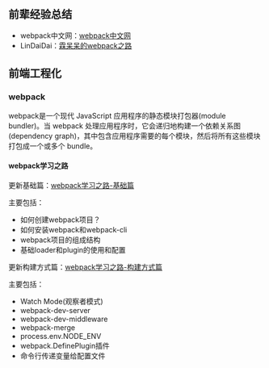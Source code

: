 ## 前辈经验总结

- webpack中文网：[webpack中文网](https://www.webpackjs.com/concepts/)
- LinDaiDai：[霖呆呆的webpack之路](https://github.com/LinDaiDai/niubility-coding-js/blob/master/%E5%89%8D%E7%AB%AF%E5%B7%A5%E7%A8%8B%E5%8C%96/webpack/README.md)

## 前端工程化

### webpack

webpack是一个现代 JavaScript 应用程序的静态模块打包器(module bundler)。当 webpack 处理应用程序时，它会递归地构建一个依赖关系图(dependency graph)，其中包含应用程序需要的每个模块，然后将所有这些模块打包成一个或多个 bundle。

#### webpack学习之路

更新基础篇：[webpack学习之路-基础篇](https://github.com/Easay/Webpack-study/blob/main/Webpack%E5%AD%A6%E4%B9%A0%E4%B9%8B%E8%B7%AF.md)

主要包括：
- 如何创建webpack项目？
- 如何安装webpack和webpack-cli
- webpack项目的组成结构
- 基础loader和plugin的使用和配置

更新构建方式篇：[webpack学习之路-构建方式篇](https://github.com/Easay/Webpack-study/blob/main/Webpack%E5%AD%A6%E4%B9%A0%E4%B9%8B%E8%B7%AF-%E6%9E%84%E5%BB%BA%E6%96%B9%E5%BC%8F%E7%AF%87.md)

主要包括：
- Watch Mode(观察者模式)
- webpack-dev-server
- webpack-dev-middleware
- webpack-merge
- process.env.NODE_ENV
- webpack.DefinePlugin插件
- 命令行传递变量给配置文件
